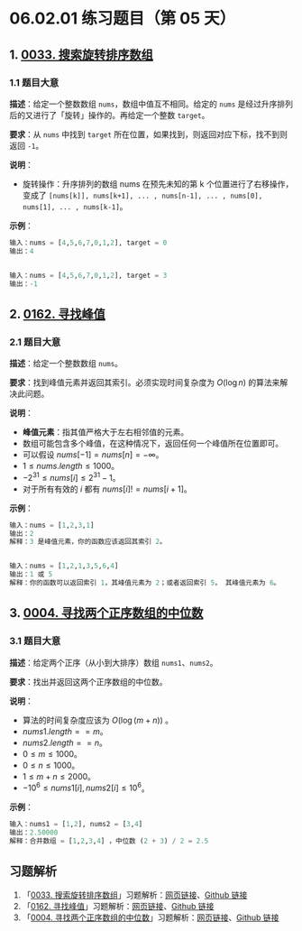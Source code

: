 # 06.02.01 练习题目（第 05 天）

## 1. [0033. 搜索旋转排序数组](https://leetcode.cn/problems/search-in-rotated-sorted-array/)

### 1.1 题目大意

**描述**：给定一个整数数组 `nums`，数组中值互不相同。给定的 `nums` 是经过升序排列后的又进行了「旋转」操作的。再给定一个整数 `target`。

**要求**：从 `nums` 中找到 `target` 所在位置，如果找到，则返回对应下标，找不到则返回 `-1`。

**说明**：

- 旋转操作：升序排列的数组 nums 在预先未知的第 k 个位置进行了右移操作，变成了 `[nums[k]], nums[k+1], ... , nums[n-1], ... , nums[0], nums[1], ... , nums[k-1]`。

**示例**：

```python
输入：nums = [4,5,6,7,0,1,2], target = 0
输出：4


输入：nums = [4,5,6,7,0,1,2], target = 3
输出：-1
```

## 2. [0162. 寻找峰值](https://leetcode.cn/problems/find-peak-element/)

### 2.1 题目大意

**描述**：给定一个整数数组 `nums`。

**要求**：找到峰值元素并返回其索引。必须实现时间复杂度为 $O(\log n)$ 的算法来解决此问题。

**说明**：

- **峰值元素**：指其值严格大于左右相邻值的元素。
- 数组可能包含多个峰值，在这种情况下，返回任何一个峰值所在位置即可。
- 可以假设 $nums[-1] = nums[n] = -∞$。
- $1 \le nums.length \le 1000$。
- $-2^{31} \le nums[i] \le 2^{31} - 1$。
- 对于所有有效的 $i$ 都有 $nums[i] != nums[i + 1]$。

**示例**：

```python
输入：nums = [1,2,3,1]
输出：2
解释：3 是峰值元素，你的函数应该返回其索引 2。


输入：nums = [1,2,1,3,5,6,4]
输出：1 或 5 
解释：你的函数可以返回索引 1，其峰值元素为 2；或者返回索引 5， 其峰值元素为 6。
```

## 3. [0004. 寻找两个正序数组的中位数](https://leetcode.cn/problems/median-of-two-sorted-arrays/)

### 3.1 题目大意

**描述**：给定两个正序（从小到大排序）数组 `nums1`、`nums2`。

**要求**：找出并返回这两个正序数组的中位数。

**说明**：

- 算法的时间复杂度应该为 $O(\log (m + n))$ 。
- $nums1.length == m$。
- $nums2.length == n$。
- $0 \le m \le 1000$。
- $0 \le n \le 1000$。
- $1 \le m + n \le 2000$。
- $-10^6 \le nums1[i], nums2[i] \le 10^6$。

**示例**：

```python
输入：nums1 = [1,2], nums2 = [3,4]
输出：2.50000
解释：合并数组 = [1,2,3,4] ，中位数 (2 + 3) / 2 = 2.5
```

## 习题解析

1. 「[0033. 搜索旋转排序数组](https://leetcode.cn/problems/search-in-rotated-sorted-array/)」习题解析：[网页链接](https://datawhalechina.github.io/leetcode-notes/#/solutions/0033)、[Github 链接](https://github.com/datawhalechina/leetcode-notes/blob/main/docs/solutions/0033.md)
2. 「[0162. 寻找峰值](https://leetcode.cn/problems/find-peak-element/)」习题解析：[网页链接](https://datawhalechina.github.io/leetcode-notes/#/solutions/0162)、[Github 链接](https://github.com/datawhalechina/leetcode-notes/blob/main/docs/solutions/0162.md)
3. 「[0004. 寻找两个正序数组的中位数](https://leetcode.cn/problems/median-of-two-sorted-arrays/)」习题解析：[网页链接](https://datawhalechina.github.io/leetcode-notes/#/solutions/0004)、[Github 链接](https://github.com/datawhalechina/leetcode-notes/blob/main/docs/solutions/0004.md)

